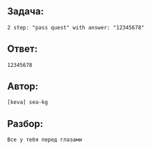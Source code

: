 ## Задача: 

    2 step: "pass quest" with answer: "12345678"

## Ответ:
    12345678

## Автор: 
    [keva] sea-kg

## Разбор:
    Все у тебя перед глазами 